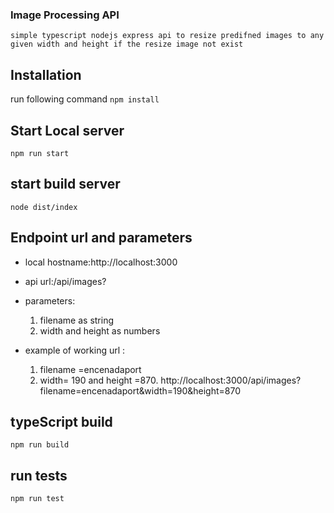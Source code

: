 ### Image Processing API

    simple typescript nodejs express api to resize predifned images to any given width and height if the resize image not exist

## Installation

run following command
`npm install`

## Start Local server

`npm run start`

## start build server

`node dist/index`

## Endpoint url and parameters

- local hostname:http://localhost:3000
- api url:/api/images?
- parameters:

  1. filename as string
  2. width and height as numbers

- example of working url :
  1. filename =encenadaport
  2. width= 190 and height =870.
     http://localhost:3000/api/images?filename=encenadaport&width=190&height=870

## typeScript build

`npm run build`

## run tests

`npm run test`
